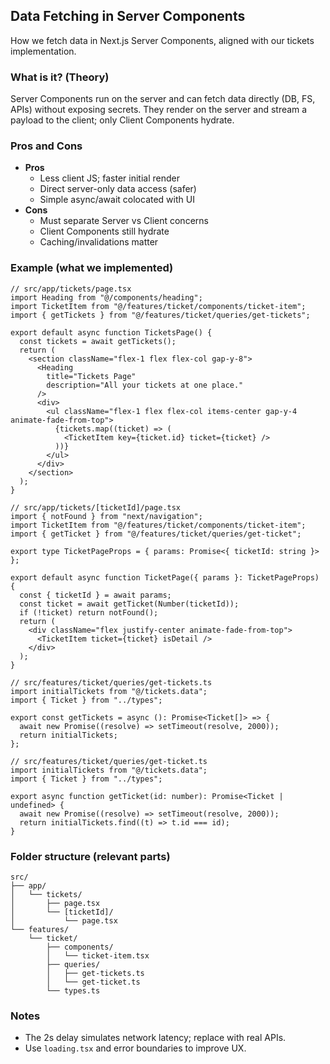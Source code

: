 ## Data Fetching in Server Components

How we fetch data in Next.js Server Components, aligned with our tickets implementation.

### What is it? (Theory)

Server Components run on the server and can fetch data directly (DB, FS, APIs) without exposing secrets. They render on the server and stream a payload to the client; only Client Components hydrate.

### Pros and Cons

- **Pros**
  - Less client JS; faster initial render
  - Direct server-only data access (safer)
  - Simple async/await colocated with UI
- **Cons**
  - Must separate Server vs Client concerns
  - Client Components still hydrate
  - Caching/invalidations matter

### Example (what we implemented)

```tsx
// src/app/tickets/page.tsx
import Heading from "@/components/heading";
import TicketItem from "@/features/ticket/components/ticket-item";
import { getTickets } from "@/features/ticket/queries/get-tickets";

export default async function TicketsPage() {
  const tickets = await getTickets();
  return (
    <section className="flex-1 flex flex-col gap-y-8">
      <Heading
        title="Tickets Page"
        description="All your tickets at one place."
      />
      <div>
        <ul className="flex-1 flex flex-col items-center gap-y-4 animate-fade-from-top">
          {tickets.map((ticket) => (
            <TicketItem key={ticket.id} ticket={ticket} />
          ))}
        </ul>
      </div>
    </section>
  );
}
```

```tsx
// src/app/tickets/[ticketId]/page.tsx
import { notFound } from "next/navigation";
import TicketItem from "@/features/ticket/components/ticket-item";
import { getTicket } from "@/features/ticket/queries/get-ticket";

export type TicketPageProps = { params: Promise<{ ticketId: string }> };

export default async function TicketPage({ params }: TicketPageProps) {
  const { ticketId } = await params;
  const ticket = await getTicket(Number(ticketId));
  if (!ticket) return notFound();
  return (
    <div className="flex justify-center animate-fade-from-top">
      <TicketItem ticket={ticket} isDetail />
    </div>
  );
}
```

```tsx
// src/features/ticket/queries/get-tickets.ts
import initialTickets from "@/tickets.data";
import { Ticket } from "../types";

export const getTickets = async (): Promise<Ticket[]> => {
  await new Promise((resolve) => setTimeout(resolve, 2000));
  return initialTickets;
};
```

```tsx
// src/features/ticket/queries/get-ticket.ts
import initialTickets from "@/tickets.data";
import { Ticket } from "../types";

export async function getTicket(id: number): Promise<Ticket | undefined> {
  await new Promise((resolve) => setTimeout(resolve, 2000));
  return initialTickets.find((t) => t.id === id);
}
```

### Folder structure (relevant parts)

```
src/
├── app/
│   └── tickets/
│       ├── page.tsx
│       └── [ticketId]/
│           └── page.tsx
└── features/
    └── ticket/
        ├── components/
        │   └── ticket-item.tsx
        ├── queries/
        │   ├── get-tickets.ts
        │   └── get-ticket.ts
        └── types.ts
```

### Notes

- The 2s delay simulates network latency; replace with real APIs.
- Use `loading.tsx` and error boundaries to improve UX.
